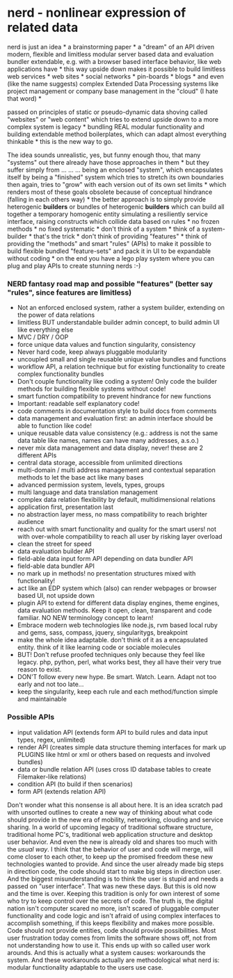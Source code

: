nerd - nonlinear expression of related data
===========================================

nerd is just an idea * a brainstorming paper * a "dream" of an API driven modern, flexible and limitless modular server based data and evaluation bundler extendable, e.g. with a browser based interface behavior, like web applications have * this way upside down makes it possible to build limitless web services * web sites * social networks * pin-boards * blogs * and even (like the name suggests) complex Extended Data Processing systems like project management or company base management in the "cloud" (I hate that word) * 

passed on principles of static or pseudo-dynamic data shoving called "websites" or "web content" which tries to extend upside down to a more complex system is legacy * bundling REAL modular functionality and building extendable method boilerplates, which can adapt almost everything thinkable * this is the new way to go.

The idea sounds unrealistic, yes, but funny enough thou, that many "systems" out there already have those approaches in them * but they suffer simply from ... ... ... being an enclosed "system", which encapsulates itself by being a "finished" system which tries to stretch its own boundaries then again, tries to "grow" with each version out of its own set limits *  which renders most of these goals obsolete because of conceptual hindrance (falling in each others way) * the better approach is to simply provide heterogenic **builders** or bundles of heterogenic **builders** which can build all together a temporary homogenic entity simulating a resiliently service interface, raising constructs which collide data based on rules * no frozen methods * no fixed systematic * don't think of a system * think of  a system-builder * that's the trick * don't think of providing "features" * think of providing the "methods" and smart "rules" (APIs) to make it possible to build flexible bundled "feature-sets" and pack it in UI to be expandable without coding * on the end you have a lego play system where you can plug and play APIs to create stunning nerds :-)

### NERD fantasy road map and possible "features" (better say "rules", since features are limitless)

 + Not an enforced enclosed system, rather a system builder, extending on the power of data relations
 + limitless BUT understandable builder admin concept, to build admin UI like everything else
 + MVC / DRY / OOP
 + force unique data values and function singularity, consistency
 + Never hard code, keep always pluggable modularity
 + uncoupled small and single reusable unique value bundles and functions
 + workflow API, a relation technique but for existing functionality to create complex functionality bundles
 + Don't couple functionality like coding a system! Only code the builder methods for building flexible systems without code!
 + smart function compatibility to prevent hindrance for new functions
 + Important: readable self explanatory code!
 + code comments in documentation style to build docs from comments
 + data management and evaluation first: an admin interface should be able to function like code!
 + unique reusable data value consistency (e.g.: address is not the same data table like names, names can have many addresses, a.s.o.)
 + never mix data management and data display, never! these are 2 different APIs
 + central data storage, accessible from unlimited directions
 + multi-domain / multi address management and contextual separation methods to let the base act like many bases
 + advanced permission system, levels, types, groups
 + multi language and data translation management
 + complex data relation flexibility by default, multidimensional relations
 + application first, presentation last
 + no abstraction layer mess, no mass compatibility to reach brighter audience
 + reach out with smart functionality and quality for the smart users! not with over-whole compatibility to reach all user by risking layer overload
 + clean the street for speed 
 + data evaluation builder API
 + field-able data input form API depending on data bundler API
 + field-able data bundler API 
 + no mark up in methods! no presentation structures mixed with functionality!
 + act like an EDP system which (also) can render webpages or browser based UI, not upside down
 + plugin API to extend for different data display engines, theme engines, data evaluation methods. Keep it open, clean, transparent and code familiar. NO NEW terminology concept to learn!
 + Embrace modern web technologies like node.js, rvm based local ruby and gems, sass, compass, jquery, singularitygs, breakpoint
 + make the whole idea adaptable. don't think of it as a encapsulated entity. think of it like learning code or sociable molecules
 + BUT! Don't refuse proofed techniques only because they feel like legacy. php, python, perl, what works best, they all have their very true reason to exist.
 + DON'T follow every new hype. Be smart. Watch. Learn. Adapt not too early and not too late...
 + keep the singularity, keep each rule and each method/function simple and maintainable

### Possible APIs

 + input validation API (extends form API to build rules and data input types, regex, unlimited)
 + render API (creates simple data structure theming interfaces for mark up PLUGINS like html or xml or others based on requests and involved bundles)
 + data or bundle relation API (uses cross ID database tables to create Filemaker-like relations)
 + condition API (to build if then scenarios)
 + form API (extends relation API)

Don't wonder what this nonsense is all about here. It is an idea scratch pad with unsorted outlines to create a new way of thinking about what code should provide in the new era of mobility, networking, clouding and service sharing. In a world of upcoming legacy of traditional software structure, traditional home PC's, traditional web application structure and desktop user behavior. And even the new is already old and shares too much with the *usual way*. I think that the behavior of user and code will merge, will come closer to each other, to keep up the promised freedom these new technologies wanted to provide. And since the user already made big steps in direction code, the code should start to make big steps in direction user. And the biggest misunderstanding is to think the user is stupid and needs a passed on "user interface". That was new these days. But this is old now and the time is over. Keeping this tradition is only for own interest of some who try to keep control over the secrets of code. The truth is, the digital nation isn't computer scared no more, isn't scared of pluggable computer functionality and code logic and isn't afraid of using complex interfaces to accomplish something, if this keeps flexibility and makes more possible. Code should not provide entities, code should provide possibilities. Most user frustration today comes from limits the software shows off, not from not understanding how to use it. This ends up with so called user work arounds. And this is actually what a system causes: workarounds the system. And these workarounds actually  are methodological what nerd is: modular functionality adaptable to the users use case.
